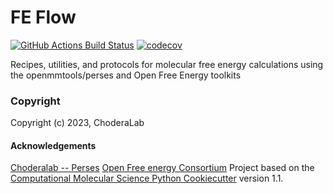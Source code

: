 FE Flow
==============================
[//]: # (Badges)
[![GitHub Actions Build Status](https://github.com/choderalab/feflow/actions/workflows/ci.yaml/badge.svg)](https://github.com/choderalab/feflow/actions/workflows/ci.yaml)
[![codecov](https://codecov.io/gh/choderalab/feflow/branch/main/graph/badge.svg)](https://codecov.io/gh/choderalab/feflow/branch/main)


Recipes, utilities, and protocols for molecular free energy calculations using the openmmtools/perses and Open Free Energy toolkits

### Copyright

Copyright (c) 2023, ChoderaLab


#### Acknowledgements
[Choderalab -- Perses](https://github.com/choderalab/perses)
[Open Free energy Consortium](https://openfree.energy/)
Project based on the 
[Computational Molecular Science Python Cookiecutter](https://github.com/molssi/cookiecutter-cms) version 1.1.
